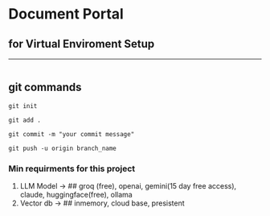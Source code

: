 # Document Portal

## for Virtual Enviroment Setup
----
```

```

## git commands

```
git init

git add .

git commit -m "your commit message"

git push -u origin branch_name
```


### Min requirments for this project
1. LLM Model -> ## groq (free), openai, gemini(15 day free access), claude, huggingface(free), ollama
2. Vector db -> ## inmemory, cloud base, presistent